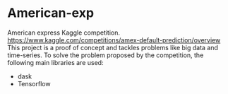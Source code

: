 # American-exp
American express Kaggle competition.  https://www.kaggle.com/competitions/amex-default-prediction/overview
This project is a proof of concept and tackles problems like big data and time-series.
To solve the problem proposed by the competition, the following  main libraries are used:
 - dask
 - Tensorflow

